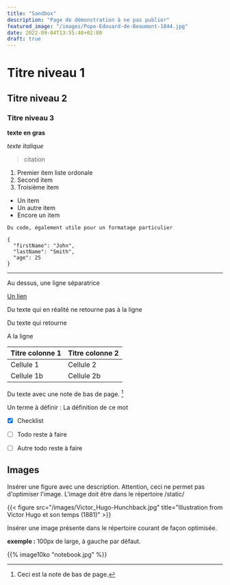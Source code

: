 ```yaml
---
title: "Sandbox"
description: "Page de démonstration à ne pas publier"
featured_image: "/images/Pope-Edouard-de-Beaumont-1844.jpg"
date: 2022-09-04T13:55:48+02:00
draft: true
---
```


# Titre niveau 1

## Titre niveau 2

### Titre niveau 3


**texte en gras**

*texte italique*

> citation

1. Premier item liste ordonale
2. Second item
3. Troisième item

- Un item
- Un autre item 
- Encore un item

`Du code, également utile pour un formatage particulier`

```
{
  "firstName": "John",
  "lastName": "Smith",
  "age": 25
}
``` 

---
Au dessus, une ligne séparatrice

[Un lien](https://www.example.com)

Du texte
qui en réalité ne retourne
pas à la ligne



Du texte qui retourne

A la ligne

| Titre colonne 1  | Titre colonne 2 |
| ----------- | ----------- |
| Cellule 1 | Cellule 2 |
| Cellule 1b | Cellule 2b | 

Du texte avec une note de bas de page. [^1]

[^1]: Ceci est la note de bas de page. 

Un terme à définir
: La définition de ce mot

- [x] Checklist 
- [ ] Todo reste à faire
- [ ] Autre todo reste à faire


## Images

Insérer une figure avec une description. Attention, ceci ne permet pas d'optimiser l'image. L'image doit être dans le répertoire /static/

{{< figure src="/images/Victor_Hugo-Hunchback.jpg" title="Illustration from Victor Hugo et son temps (1881)" >}}

Insérer une image présente dans le répertoire courant de façon optimisée.

**exemple :** 100px de large, à gauche par défaut.

{{% image10ko "notebook.jpg" %}}